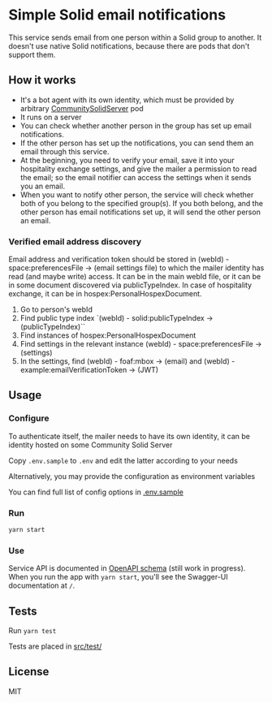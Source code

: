 # Simple Solid email notifications

This service sends email from one person within a Solid group to another. It doesn't use native Solid notifications, because there are pods that don't support them.

## How it works

- It's a bot agent with its own identity, which must be provided by arbitrary [CommunitySolidServer](https://github.com/CommunitySolidServer/CommunitySolidServer) pod
- It runs on a server
- You can check whether another person in the group has set up email notifications.
- If the other person has set up the notifications, you can send them an email through this service.
- At the beginning, you need to verify your email, save it into your hospitality exchange settings, and give the mailer a permission to read the email; so the email notifier can access the settings when it sends you an email.
- When you want to notify other person, the service will check whether both of you belong to the specified group(s). If you both belong, and the other person has email notifications set up, it will send the other person an email.

### Verified email address discovery

Email address and verification token should be stored in (webId) - space:preferencesFile -> (email settings file) to which the mailer identity has read (and maybe write) access. It can be in the main webId file, or it can be in some document discovered via publicTypeIndex. In case of hospitality exchange, it can be in hospex:PersonalHospexDocument.

1. Go to person's webId
1. Find public type index `(webId) - solid:publicTypeIndex -> (publicTypeIndex)``
1. Find instances of hospex:PersonalHospexDocument
1. Find settings in the relevant instance (webId) - space:preferencesFile -> (settings)
1. In the settings, find (webId) - foaf:mbox -> (email) and (webId) - example:emailVerificationToken -> (JWT)

## Usage

### Configure

To authenticate itself, the mailer needs to have its own identity, it can be identity hosted on some Community Solid Server

Copy `.env.sample` to `.env` and edit the latter according to your needs

Alternatively, you may provide the configuration as environment variables

You can find full list of config options in [.env.sample](./.env.sample)

### Run

```sh
yarn start
```

### Use

Service API is documented in [OpenAPI schema](./apidocs/openapi.json) (still work in progress). When you run the app with `yarn start`, you'll see the Swagger-UI documentation at `/`.

## Tests

Run `yarn test`

Tests are placed in [src/test/](./src/test/)

## License

MIT

